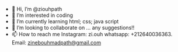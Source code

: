 - 👋 Hi, I’m @ziouhpath
- 👀 I’m interested in coding
- 🌱 I’m currently learning html; css; java script
- 💞️ I’m looking to collaborate on ... any suggestions!!
- 📫 How to reach me Instagram: zi.ouh 
whatsapp: +212640036363.
Email: zinebouhmadpath@gmail.com

<!---
ziouhpath/ziouhpath is a ✨ special ✨ repository because its `README.md` (this file) appears on your GitHub profile.
You can click the Preview link to take a look at your changes.
--->
